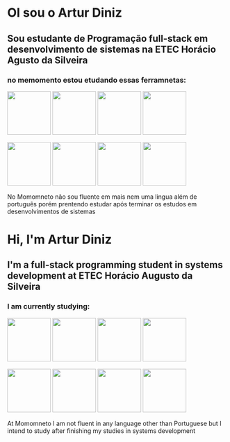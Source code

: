 # OI sou o Artur Diniz
## Sou estudante de Programação full-stack em desenvolvimento de sistemas na ETEC Horácio Agusto da Silveira

### no memomento estou etudando essas ferramnetas:

 <img src="https://cdn.jsdelivr.net/gh/devicons/devicon/icons/html5/html5-plain-wordmark.svg" width="100" height="100" > <img src="https://cdn.jsdelivr.net/gh/devicons/devicon/icons/css3/css3-plain-wordmark.svg" width="100" height="100" /> <img src="https://cdn.jsdelivr.net/gh/devicons/devicon/icons/javascript/javascript-original.svg" width="100" height="100" /> <img src="https://cdn.jsdelivr.net/gh/devicons/devicon/icons/cplusplus/cplusplus-line.svg" width="100" height="100" /> 
 
 <img src="https://cdn.jsdelivr.net/gh/devicons/devicon/icons/linux/linux-original.svg" width="100" height="100" /> <img src="https://cdn.jsdelivr.net/gh/devicons/devicon/icons/vscode/vscode-original.svg" width="100" height="100" /> <img src="https://cdn.jsdelivr.net/gh/devicons/devicon/icons/python/python-original.svg" width="100" height="100" /> <img src="https://cdn.jsdelivr.net/gh/devicons/devicon/icons/figma/figma-original.svg" width="100" height="100" />

 No Momomneto não sou fluente em mais nem uma lingua além de português porém prentendo estudar após terminar os estudos em desenvolvimentos de sistemas



          
# Hi, I'm Artur Diniz
## I'm a full-stack programming student in systems development at ETEC Horácio Augusto da Silveira

### I am currently studying:

 <img src="https://cdn.jsdelivr.net/gh/devicons/devicon/icons/html5/html5-plain-wordmark.svg" width="100" height="100" > <img src="https://cdn.jsdelivr.net/gh/devicons/devicon/icons/css3/css3-plain-wordmark.svg" width="100" height="100" /> <img src="https://cdn.jsdelivr.net/gh/devicons/devicon/icons/javascript/javascript-original.svg" width="100" height="100" /> <img src="https://cdn.jsdelivr.net/gh/devicons/devicon/icons/cplusplus/cplusplus-line.svg" width="100" height="100" /> 
 
 <img src="https://cdn.jsdelivr.net/gh/devicons/devicon/icons/linux/linux-original.svg" width="100" height="100" /> <img src="https://cdn.jsdelivr.net/gh/devicons/devicon/icons/vscode/vscode-original.svg" width="100" height="100" /> <img src="https://cdn.jsdelivr.net/gh/devicons/devicon/icons/python/python-original.svg" width="100" height="100" /> <img src="https://cdn.jsdelivr.net/gh/devicons/devicon/icons/figma/figma-original.svg" width="100" height="100" />

 
At Momomneto I am not fluent in any language other than Portuguese but I intend to study after finishing my studies in systems development
